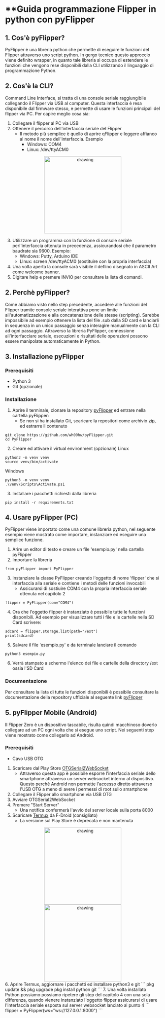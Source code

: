# **Guida programmazione Flipper in python con pyFlipper

## **1. Cos'è pyFlipper?**

PyFlipper è una libreria python che permette di eseguire le funzioni del Flipper attraverso uno script python. In gergo tecnico questo approccio viene definito wrapper, in quanto tale libreria si occupa di estendere le funzioni che vengono rese disponibili dalla CLI utilizzando il linguaggio di programmazione Python.

## **2. Cos'è la CLI?**

Command Line Interface, si tratta di una console seriale raggiungibile collegando il Flipper via USB al computer. Questa interfaccia è resa disponibile dal firmware stesso, e permette di usare le funzioni principali del flipper via PC. 
Per capire meglio cosa sia:

1. Collegare il flipper al PC via USB
2.  Ottenere il percorso dell'interfaccia seriale del Flipper
	- Il metodo più semplice è quello di aprire qFlipper e leggere affianco al nome il nome dell'interfaccia. Esempio
		- Windows: COM4
		- Linux: /dev/ttyACM0

<div align=center><img src="images/qflipper.png" alt="drawing" width="250"/></div>

3. Utilizzare un programma con la funzione di console seriale perl'interfaccia ottenuta in precedenza, assicurandosi che il parametro baudrate sia 9600. Esempio:
	- Windows: Putty, Arduino IDE
	- LInux: screen /dev/ttyACM0 (sostituire con la propria interfaccia)
4. Una volta aperta la console sarà visibile il deflino disegnato in ASCII Art come welcome banner.
5. Digitare help e premere INVIO per consultare la lista di comandi.


## **2. Perchè pyFlipper?**

Come abbiamo visto nello step precedente, accedere alle funzioni del Flipper tramite console seriale interattiva pone un limite all'automatizzazione e alla concatenazione delle stesse (scripting). Sarebbe impossibile ad esempio ottenere la lista del file .sub dalla SD card e lanciarli in sequenza in un unico passaggio senza interagire manualmente con la CLI ad ogni passaggio. Attraverso la libreria PyFlipper, connessione all'interfacciare seriale, esecuzioni e risultati delle operazioni possono essere manipolate automaticamente in Python.


## **3. Installazione pyFlipper**

### Prerequisiti
- Python 3
- Git (opzionale)

### Installazione

1. Aprire il terminale, clonare la repository [pyFlipper](https://github.com/wh00hw/pyFlipper) ed entrare nella cartella pyFlipper:
	- Se non si ha installato Git, scaricare la repositori come archivio zip, ed estrarre il contenuto
```
git clone https://github.com/wh00hw/pyFlipper.git
cd PyFlipper
```

2. Creare ed attivare il virtual environment (opzionale)
Linux
```
python3 -m venv venv
source venv/bin/activate
```

Windows
```
python3 -m venv venv
.\venv\Scripts\Activate.ps1
```

3. Installare i pacchetti richiesti dalla libreria
```
pip install -r requirements.txt
```

## **4. Usare pyFlipper (PC)**

PyFlipper viene importato come una comune libreria python, nel seguente esempio viene mostrato come importare, instanziare ed eseguire una semplice funzione.

1. Arire un editor di testo e creare un file 'esempio.py' nella cartella pyFlipper
2. Importare la libreria
```
from pyFlipper import PyFlipper
```
3. Instanziare la classe PyFlipper creando l'oggetto di nome 'flipper' che si interfaccia alla seriale e contiene i metodi delle funzioni invocabili
	- Assicurarsi di sostiuire COM4 con la propria interfaccia seriale ottenuta nel capitolo 2
```
flipper = PyFlipper(com="COM4")
```
4. Ora che l'oggetto flipper è instanziato è possibile tutte le funzioni disponibili. Ad esempio per visualizzare tutti i file e le cartelle nella SD Card scrivere:
```
sdcard = flipper.storage.list(path="/ext")
print(sdcard)
```
5. Salvare il file 'esempio.py' e da terminale lanciare il comando
```
python3 esempio.py
```
6. Verrà stampato a schermo l'elenco dei file e cartelle della directory /ext ossia l'SD Card

### Documentazione

Per consultare la lista di tutte le funzioni disponibili è possibile consultare la documentazione della repository ufficiale al seguente link [pyFlipper](https://github.com/wh00hw/pyFlipper)

## **5. pyFlipper Mobile (Android)**

Il Flipper Zero è un dispositivo tascabile, risulta quindi macchinoso doverlo collegare ad un PC ogni volta che si esegue uno script. Nei seguenti step viene mostrato come collegarlo ad Android.

### Prerequisiti
- Cavo USB OTG 

1. Scaricare dal Play Store [OTGSerial2WebSocket](https://play.google.com/store/apps/details?id=com.wh00hw.serial2websocket)
	- Attraverso questa app è possibile esporre l'interfaccia seriale dello smartphone attraverso un server websocket interno al dispositivo. Questo perchè Android non permette l'accesso diretto attraverso l'USB OTG a meno di avere i permessi di root sullo smartphone
2. Collegare il Flipper allo smartphone via USB OTG
3. Avviare OTGSerial2WebSocket
4. Premere "Start Server"
	- Una notifica confermerà l'avvio del server locale sulla porta 8000
5. Scaricare [Termux](https://f-droid.org/repo/com.termux_118.apk) da F-Droid (consigliato)
	- La versione sul Play Store è deprecata e non mantenuta
<div align=center><img src="images/websocket1.png" alt="drawing" width="250"/></div>
<div align=center><img src="images/websocket2.png" alt="drawing" width="250"/></div>
6. Aprire Termux, aggiornare i pacchetti ed installare python3 e git
```
pkg update && pkg upgrade
pkg install python git
```
7. Una volta installato Python possiamo possiamo ripetere gli step del capitolo 4 con una sola differenza, quando vienere instanziato l'oggetto flipper assicurarsi di usare l'interfaccia seriale esposta sul server websocket lanciato al punto 4
```
flipper = PyFlipper(ws="ws://127.0.0.1:8000")
```